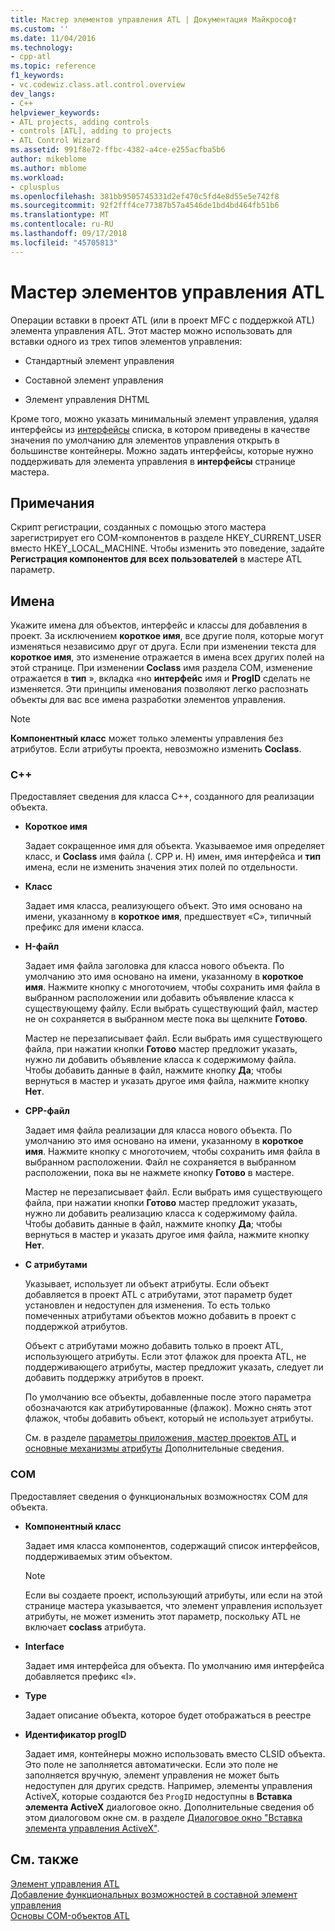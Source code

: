 ```yaml
---
title: Мастер элементов управления ATL | Документация Майкрософт
ms.custom: ''
ms.date: 11/04/2016
ms.technology:
- cpp-atl
ms.topic: reference
f1_keywords:
- vc.codewiz.class.atl.control.overview
dev_langs:
- C++
helpviewer_keywords:
- ATL projects, adding controls
- controls [ATL], adding to projects
- ATL Control Wizard
ms.assetid: 991f8e72-ffbc-4382-a4ce-e255acfba5b6
author: mikeblome
ms.author: mblome
ms.workload:
- cplusplus
ms.openlocfilehash: 381bb9505745331d2ef470c5fd4e8d55e5e742f8
ms.sourcegitcommit: 92f2fff4ce77387b57a4546de1bd4bd464fb51b6
ms.translationtype: MT
ms.contentlocale: ru-RU
ms.lasthandoff: 09/17/2018
ms.locfileid: "45705813"
---
```

# <a name="atl-control-wizard"></a>Мастер элементов управления ATL

Операции вставки в проект ATL (или в проект MFC с поддержкой ATL) элемента управления ATL. Этот мастер можно использовать для вставки одного из трех типов элементов управления:

- Стандартный элемент управления

- Составной элемент управления

- Элемент управления DHTML

Кроме того, можно указать минимальный элемент управления, удаляя интерфейсы из [интерфейсы](../../atl/reference/interfaces-atl-control-wizard.md) списка, в котором приведены в качестве значения по умолчанию для элементов управления открыть в большинстве контейнеры. Можно задать интерфейсы, которые нужно поддерживать для элемента управления в **интерфейсы** странице мастера.

## <a name="remarks"></a>Примечания

Скрипт регистрации, созданных с помощью этого мастера зарегистрирует его COM-компонентов в разделе HKEY_CURRENT_USER вместо HKEY_LOCAL_MACHINE. Чтобы изменить это поведение, задайте **Регистрация компонентов для всех пользователей** в мастере ATL параметр.

## <a name="names"></a>Имена

Укажите имена для объектов, интерфейс и классы для добавления в проект. За исключением **короткое имя**, все другие поля, которые могут изменяться независимо друг от друга. Если при изменении текста для **короткое имя**, это изменение отражается в имена всех других полей на этой странице. При изменении **Coclass** имя раздела COM, изменение отражается в **тип** », вкладка «но **интерфейс** имя и **ProgID** сделать не изменяется. Эти принципы именования позволяют легко распознать объекты для вас все имена разработки элементов управления.

> [!NOTE]
>  **Компонентный класс** может только элементы управления без атрибутов. Если атрибуты проекта, невозможно изменить **Coclass**.

### <a name="c"></a>C++

Предоставляет сведения для класса C++, созданного для реализации объекта.

- **Короткое имя**

   Задает сокращенное имя для объекта. Указываемое имя определяет класс, и **Coclass** имя файла (. CPP и. H) имен, имя интерфейса и **тип** имена, если не изменить значения этих полей по отдельности.

- **Класс**

   Задает имя класса, реализующего объект. Это имя основано на имени, указанному в **короткое имя**, предшествует «C», типичный префикс для имени класса.

- **H-файл**

   Задает имя файла заголовка для класса нового объекта. По умолчанию это имя основано на имени, указанному в **короткое имя**. Нажмите кнопку с многоточием, чтобы сохранить имя файла в выбранном расположении или добавить объявление класса к существующему файлу. Если выбрать существующий файл, мастер не он сохраняется в выбранном месте пока вы щелкните **Готово**.

   Мастер не перезаписывает файл. Если выбрать имя существующего файла, при нажатии кнопки **Готово** мастер предложит указать, нужно ли добавить объявление класса к содержимому файла. Чтобы добавить данные в файл, нажмите кнопку **Да**; чтобы вернуться в мастер и указать другое имя файла, нажмите кнопку **Нет**.

- **CPP-файл**

   Задает имя файла реализации для класса нового объекта. По умолчанию это имя основано на имени, указанному в **короткое имя**. Нажмите кнопку с многоточием, чтобы сохранить имя файла в выбранном расположении. Файл не сохраняется в выбранном расположении, пока вы не нажмете кнопку **Готово** в мастере.

   Мастер не перезаписывает файл. Если выбрать имя существующего файла, при нажатии кнопки **Готово** мастер предложит указать, нужно ли добавить реализацию класса к содержимому файла. Чтобы добавить данные в файл, нажмите кнопку **Да**; чтобы вернуться в мастер и указать другое имя файла, нажмите кнопку **Нет**.

- **С атрибутами**

   Указывает, использует ли объект атрибуты. Если объект добавляется в проект ATL с атрибутами, этот параметр будет установлен и недоступен для изменения. То есть только помеченных атрибутами объектов можно добавить в проект с поддержкой атрибутов.

   Объект с атрибутами можно добавить только в проект ATL, использующего атрибуты. Если этот флажок для проекта ATL, не поддерживающего атрибуты, мастер предложит указать, следует ли добавить поддержку атрибутов в проект.

   По умолчанию все объекты, добавленные после этого параметра обозначаются как атрибутированные (флажок). Можно снять этот флажок, чтобы добавить объект, который не использует атрибуты.

   См. в разделе [параметры приложения, мастер проектов ATL](../../atl/reference/application-settings-atl-project-wizard.md) и [основные механизмы атрибуты](../../windows/basic-mechanics-of-attributes.md) Дополнительные сведения.

### <a name="com"></a>COM

Предоставляет сведения о функциональных возможностях COM для объекта.

- **Компонентный класс**

   Задает имя класса компонентов, содержащий список интерфейсов, поддерживаемых этим объектом.

   > [!NOTE]
   > Если вы создаете проект, использующий атрибуты, или если на этой странице мастера указывается, что элемент управления использует атрибуты, не может изменить этот параметр, поскольку ATL не включает **coclass** атрибута.

- **Interface**

   Задает имя интерфейса для объекта. По умолчанию имя интерфейса добавляется префикс «I».

- **Type**

   Задает описание объекта, которое будет отображаться в реестре

- **Идентификатор progID**

   Задает имя, контейнеры можно использовать вместо CLSID объекта. Это поле не заполняется автоматически. Если это поле не заполняется вручную, элемент управления не может быть недоступен для других средств. Например, элементы управления ActiveX, которые создаются без `ProgID` недоступны в **Вставка элемента ActiveX** диалоговое окно. Дополнительные сведения об этом диалоговом окне см. в разделе [Диалоговое окно "Вставка элемента управления ActiveX"](../../windows/insert-activex-control-dialog-box.md).

## <a name="see-also"></a>См. также

[Элемент управления ATL](../../atl/reference/adding-an-atl-control.md)   
[Добавление функциональных возможностей в составной элемент управления](../../atl/adding-functionality-to-the-composite-control.md)   
[Основы COM-объектов ATL](../../atl/fundamentals-of-atl-com-objects.md)

